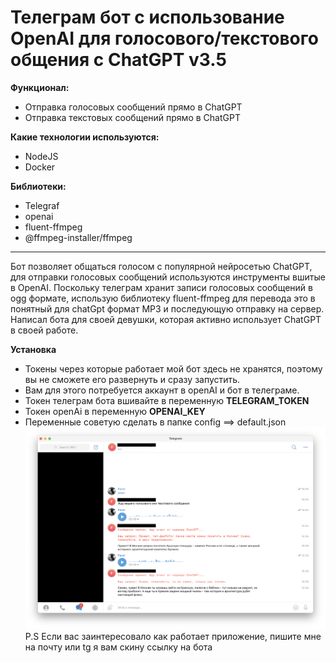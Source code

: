 # Телеграм бот с использование OpenAI для голосового/текстового общения с ChatGPT v3.5

**Функционал:**

- Отправка голосовых сообщений прямо в ChatGPT
- Отправка текстовых сообщений прямо в ChatGPT

**Какие технологии используются:**

- NodeJS
- Docker

**Библиотеки:**

- Telegraf
- openai
- fluent-ffmpeg
- @ffmpeg-installer/ffmpeg

---

Бот позволяет общаться голосом с популярной нейросетью ChatGPT, для отправки голосовых сообщений используются инструменты вшитые в OpenAI.
Поскольку телеграм хранит записи голосовых сообщений в ogg формате, использую библиотеку fluent-ffmpeg для перевода это в понятный для chatGpt формат MP3 и последующую отправку на сервер.
Написал бота для своей девушки, которая активно использует ChatGPT в своей работе.

**Установка**

- Токены через которые работает мой бот здесь не хранятся, поэтому вы не сможете его развернуть и сразу запустить.
- Вам для этого потребуется аккаунт в openAI и бот в телеграме.
- Токен телеграм бота вшивайте в переменную **TELEGRAM_TOKEN**
- Токен openAi в переменную **OPENAI_KEY**
- Переменные советую сделать в папке config ==> default.json
  ![Пример работы бота](/images/example.png)
  P.S Если вас заинтересовало как работает приложение, пишите мне на почту или tg я вам скину ссылку на бота
